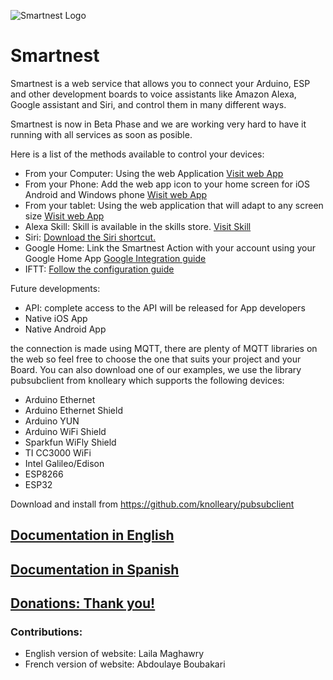 ![Smartnest Logo](https://www.smartnest.cz/img/Logo-vector-login.png)
# Smartnest
Smartnest is a web service that allows you to connect your Arduino, ESP and other development boards to voice assistants like Amazon Alexa, Google assistant and Siri, and control them in many different ways. 

Smartnest is now in Beta Phase and we are working very hard to have it running with all services as soon as posible.

Here is a list of the methods available to control your devices:
* From your Computer: Using the web Application [Visit web App](https://www.smartnest.cz/login)
* From your Phone: Add the web app icon to your home screen for iOS Android and Windows phone [Wisit web App](https://www.smartnest.cz/login)
* From your tablet: Using the web application that will adapt to any screen size [Wisit web App](https://www.smartnest.cz/login)
* Alexa Skill: Skill is available in the skills store. [Visit Skill](https://skills-store.amazon.com/deeplink/dp/B07VH46TDC?deviceType=app&share&refSuffix=ss_copy) 
* Siri: [Download the Siri shortcut.](https://www.docu.smartnest.cz/siri-integration)
* Google Home: Link the Smartnest Action with your account using your Google Home App [Google Integration guide](https://www.docu.smartnest.cz/google-home-integration)
* IFTT: [Follow the configuration guide](https://www.docu.smartnest.cz/ifttt-integration)


Future developments:

* API: complete access to the API will be released for App developers
* Native iOS App
* Native Android App

the connection is made using MQTT, there are plenty of MQTT libraries on the web so feel free to choose the one that suits your project and your Board.
You can also download one of our examples, we use the library pubsubclient from knolleary which supports the following devices:

* Arduino Ethernet
* Arduino Ethernet Shield
* Arduino YUN 
* Arduino WiFi Shield
* Sparkfun WiFly Shield
* TI CC3000 WiFi
* Intel Galileo/Edison
* ESP8266
* ESP32

Download and install from https://github.com/knolleary/pubsubclient

## [Documentation in English](https://www.docu.smartnest.cz)
## [Documentation in Spanish](https://www.documentacion.smartnest.cz)

## [Donations: Thank you!](https://www.smartnest.cz/donate)

### Contributions:

* English version of website: Laila Maghawry
* French version of website: Abdoulaye Boubakari

